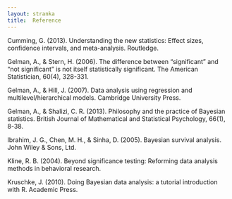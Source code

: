 ```yaml
---
layout: stranka
title:  Reference
---
```


Cumming, G. (2013). Understanding the new statistics: Effect sizes, confidence intervals, and meta-analysis. Routledge.

Gelman, A., & Stern, H. (2006). The difference between “significant” and “not significant” is not itself statistically significant. The American Statistician, 60(4), 328-331.

Gelman, A., & Hill, J. (2007). Data analysis using regression and multilevel/hierarchical models. Cambridge University Press.

Gelman, A., & Shalizi, C. R. (2013). Philosophy and the practice of Bayesian statistics. British Journal of Mathematical and Statistical Psychology, 66(1), 8-38.

Ibrahim, J. G., Chen, M. H., & Sinha, D. (2005). Bayesian survival analysis. John Wiley & Sons, Ltd.

Kline, R. B. (2004). Beyond significance testing: Reforming data analysis methods in behavioral research.

Kruschke, J. (2010). Doing Bayesian data analysis: a tutorial introduction with R. Academic Press.


